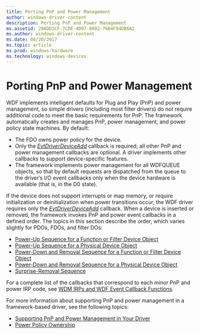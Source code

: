 ```yaml
---
title: Porting PnP and Power Management
author: windows-driver-content
description: Porting PnP and Power Management
ms.assetid: 29ADD3CF-7CDE-4D97-8082-76B4F94DB6A2
ms.author: windows-driver-content
ms.date: 04/20/2017
ms.topic: article
ms.prod: windows-hardware
ms.technology: windows-devices
---
```


# Porting PnP and Power Management


WDF implements intelligent defaults for Plug and Play (PnP) and power management, so simple drivers (including most filter drivers) do not require additional code to meet the basic requirements for PnP. The framework automatically creates and manages PnP, power management, and power policy state machines. By default:

-   The FDO owns power policy for the device.
-   Only the [*EvtDriverDeviceAdd*](https://msdn.microsoft.com/library/windows/hardware/ff541693) callback is required; all other PnP and power management callbacks are optional. A driver implements other callbacks to support device-specific features.
-   The framework implements power management for all WDFQUEUE objects, so that by default requests are dispatched from the queue to the driver’s I/O event callbacks only when the device hardware is available (that is, in the D0 state).

If the device does not support interrupts or map memory, or require initialization or deinitialization when power transitions occur, the WDF driver requires only the [*EvtDriverDeviceAdd*](https://msdn.microsoft.com/library/windows/hardware/ff541693) callback.
When a device is inserted or removed, the framework invokes PnP and power event callbacks in a defined order. The topics in this section describe the order, which varies slightly for PDOs, FDOs, and filter DOs:

-   [Power-Up Sequence for a Function or Filter Device Object](power-up-sequence-for-a-function-or-filter-driver.md)
-   [Power-Up Sequence for a Physical Device Object](power-up-sequence-for-a-bus-driver.md)
-   [Power-Down and Removal Sequence for a Function or Filter Device Object](power-down-and-removal-sequence-for-a-function-or-filter-driver.md)
-   [Power-Down and Removal Sequence for a Physical Device Object](power-down-and-removal-sequence-for-a-bus-driver.md)
-   [Surprise-Removal Sequence](surprise-removal-sequence.md)

For a complete list of the callbacks that correspond to each minor PnP and power IRP code, see [WDM IRPs and WDF Event Callback Functions](wdm-irps-and-kmdf-event-callback-functions.md).

For more information about supporting PnP and power management in a framework-based driver, see the following topics:

-   [Supporting PnP and Power Management in Your Driver](supporting-pnp-and-power-management-in-your-driver.md)
-   [Power Policy Ownership](power-policy-ownership.md)

 

 






